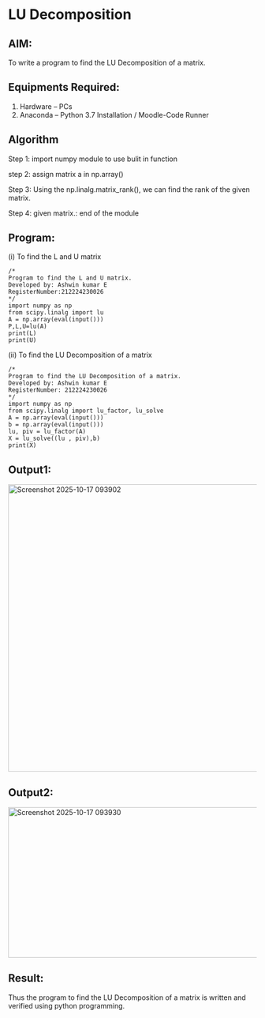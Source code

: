 # LU Decomposition 

## AIM:
To write a program to find the LU Decomposition of a matrix.

## Equipments Required:
1. Hardware – PCs
2. Anaconda – Python 3.7 Installation / Moodle-Code Runner

## Algorithm

Step 1: import numpy module to use bulit in function

step 2: assign matrix a in np.array()

Step 3: Using the np.linalg.matrix_rank(), we can find the rank of the given matrix.

Step 4: given matrix.: end of the module

## Program:
(i) To find the L and U matrix
```
/*
Program to find the L and U matrix.
Developed by: Ashwin kumar E
RegisterNumber:212224230026 
*/
import numpy as np
from scipy.linalg import lu
A = np.array(eval(input()))
P,L,U=lu(A)
print(L)
print(U)

```

(ii) To find the LU Decomposition of a matrix
```
/*
Program to find the LU Decomposition of a matrix.
Developed by: Ashwin kumar E
RegisterNumber: 212224230026
*/
import numpy as np
from scipy.linalg import lu_factor, lu_solve
A = np.array(eval(input()))
b = np.array(eval(input()))
lu, piv = lu_factor(A)
X = lu_solve((lu , piv),b)
print(X)

```

## Output1:
<img width="1254" height="582" alt="Screenshot 2025-10-17 093902" src="https://github.com/user-attachments/assets/6a5d9263-9fab-4dfa-8d0d-a0c48a0a77d4" />

## Output2:
<img width="1044" height="305" alt="Screenshot 2025-10-17 093930" src="https://github.com/user-attachments/assets/82a418b5-1242-4b37-b081-ca47f63a7bb9" />

## Result:
Thus the program to find the LU Decomposition of a matrix is written and verified using python programming.

